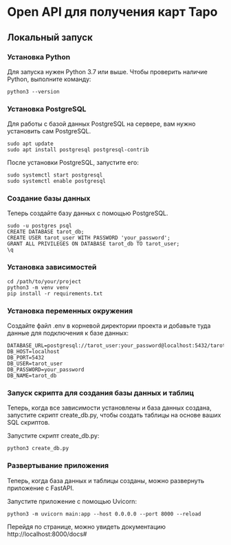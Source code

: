 # Open API для получения карт Таро

## Локальный запуск

### Установка Python

Для запуска нужен Python 3.7 или выше. Чтобы проверить наличие Python, выполните команду:

```
python3 --version
```

### Установка PostgreSQL

Для работы с базой данных PostgreSQL на сервере, вам нужно установить сам PostgreSQL.

```
sudo apt update
sudo apt install postgresql postgresql-contrib
```

После установки PostgreSQL, запустите его:

```
sudo systemctl start postgresql
sudo systemctl enable postgresql
```

### Создание базы данных

Теперь создайте базу данных с помощью PostgreSQL.
```
sudo -u postgres psql
CREATE DATABASE tarot_db;
CREATE USER tarot_user WITH PASSWORD 'your_password';
GRANT ALL PRIVILEGES ON DATABASE tarot_db TO tarot_user;
\q
```

### Установка зависимостей

```
cd /path/to/your/project
python3 -m venv venv
pip install -r requirements.txt
```

### Установка переменных окружения

Создайте файл .env в корневой директории проекта и добавьте туда данные для подключения к базе данных:

```
DATABASE_URL=postgresql://tarot_user:your_password@localhost:5432/tarot_db
DB_HOST=localhost
DB_PORT=5432
DB_USER=tarot_user
DB_PASSWORD=your_password
DB_NAME=tarot_db
```

### Запуск скрипта для создания базы данных и таблиц

Теперь, когда все зависимости установлены и база данных создана, запустите скрипт create_db.py, чтобы создать таблицы на основе ваших SQL скриптов.

Запустите скрипт create_db.py:

```
python3 create_db.py
```

### Развертывание приложения

Теперь, когда база данных и таблицы созданы, можно развернуть приложение с FastAPI.

Запустите приложение с помощью Uvicorn:

```
python3 -m uvicorn main:app --host 0.0.0.0 --port 8000 --reload
```

Перейдя по странице, можно увидеть документацию
http://localhost:8000/docs#
